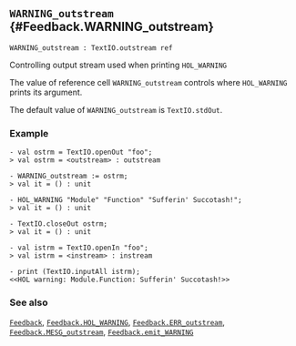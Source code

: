 ## `WARNING_outstream` {#Feedback.WARNING_outstream}


```
WARNING_outstream : TextIO.outstream ref
```



Controlling output stream used when printing `HOL_WARNING`


The value of reference cell `WARNING_outstream` controls where `HOL_WARNING`
prints its argument.

The default value of `WARNING_outstream` is `TextIO.stdOut`.

### Example

    
    - val ostrm = TextIO.openOut "foo";
    > val ostrm = <outstream> : outstream
    
    - WARNING_outstream := ostrm;
    > val it = () : unit
    
    - HOL_WARNING "Module" "Function" "Sufferin' Succotash!";
    > val it = () : unit
    
    - TextIO.closeOut ostrm;
    > val it = () : unit
    
    - val istrm = TextIO.openIn "foo";
    > val istrm = <instream> : instream
    
    - print (TextIO.inputAll istrm);
    <<HOL warning: Module.Function: Sufferin' Succotash!>>
    



### See also

[`Feedback`](#Feedback), [`Feedback.HOL_WARNING`](#Feedback.HOL_WARNING), [`Feedback.ERR_outstream`](#Feedback.ERR_outstream), [`Feedback.MESG_outstream`](#Feedback.MESG_outstream), [`Feedback.emit_WARNING`](#Feedback.emit_WARNING)

